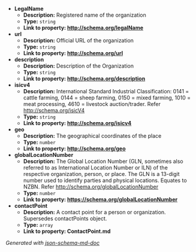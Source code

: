  - <b id="#/properties/LegalName">LegalName</b>
	 - **Description:** Registered name of the organization
	 - **Type:** `string`
	 - <b id="httpschema.orglegalname">Link to property: http://schema.org/legalName</b>
 - <b id="#/properties/url">url</b>
	 - **Description:** Official URL of the organization
	 - **Type:** `string`
	 - <b id="httpschema.orgurl">Link to property: http://schema.org/url</b>
 - <b id="#/properties/description">description</b>
	 - **Description:** Description of the Organization
	 - **Type:** `string`
	 - <b id="httpschema.orgdescription">Link to property: http://schema.org/description</b>
 - <b id="#/properties/isicv4">isicv4</b>
	 - **Description:** International Standard Industrial Classification: 0141 = cattle farming, 0144 = sheep farming, 0150 = mixed farming, 1010 = meat processing, 4610 = livestock auction/trader. Refer http://schema.org/isicV4
	 - **Type:** `string`
	 - <b id="httpschema.orgisicv4">Link to property: http://schema.org/isicv4</b>
 - <b id="#/properties/geo">geo</b>
	 - **Description:** The geographical coordinates of the place
	 - **Type:** `number`
	 - <b id="httpschema.orggeo">Link to property: http://schema.org/geo</b>
 - <b id="#/properties/globalLocationNumber">globalLocationNumber</b>
	 - **Description:** The Global Location Number (GLN, sometimes also referred to as International Location Number or ILN) of the respective organization, person, or place. The GLN is a 13-digit number used to identify parties and physical locations. Equates to NZBN. Refer http://schema.org/globalLocationNumber
	 - **Type:** `number`
	 - <b id="httpsschema.orggloballocationnumber">Link to property: https://schema.org/globalLocationNumber</b>
 - <b id="#/properties/contactPoint">contactPoint</b>
	 - **Description:** A contact point for a person or organization. Supersedes contactPoints object.
	 - **Type:** `array`
	 - <b id="contactpoint.md">Link to property: ContactPoint.md</b>

_Generated with [json-schema-md-doc](https://brianwendt.github.io/json-schema-md-doc/)_
